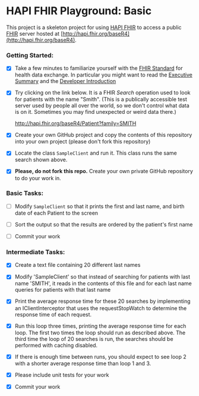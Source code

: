 # HAPI FHIR Playground: Basic

This project is a skeleton project for using [HAPI FHIR](https://hapifhir.io) to access a public [FHIR](http://hl7.org/fhir/) server hosted at [http://hapi.fhir.org/baseR4](http://hapi.fhir.org/baseR4).

### Getting Started:

* [x] Take a few minutes to familiarize yourself with the [FHIR Standard](http://hl7.org/fhir/) for health data exchange. In particular you might want to read the [Executive Summary](http://hl7.org/fhir/summary.html) and the [Developer Introduction](http://hl7.org/fhir/overview-dev.html)

* [x] Try clicking on the link below. It is a FHIR *Search* operation used to look for patients with the name "Smith". (This is a publically accessible test server used by people all over the world, so we don't control what data is on it. Sometimes you may find unexpected or weird data there.) 

  http://hapi.fhir.org/baseR4/Patient?family=SMITH
  
* [x] Create your own GitHub project and copy the contents of this repository into your own project (please don't fork this repository)

* [x] Locate the class `SampleClient` and run it. This class runs the same search shown above.

* [x] **Please, do not fork this repo.** Create your own private GitHub repository to do your work in.

### Basic Tasks:

* [ ] Modify `SampleClient` so that it prints the first and last name, and birth date of each Patient to the screen

* [ ] Sort the output so that the results are ordered by the patient's first name

* [ ] Commit your work

### Intermediate Tasks:

* [x] Create a text file containing 20 different last names

* [x] Modify 'SampleClient' so that instead of searching for patients with last name 'SMITH',
      it reads in the contents of this file and for each last name queries for patients with that last name

* [x] Print the average response time for these 20 searches by implementing an IClientInterceptor that uses
      the requestStopWatch to determine the response time of each request.

* [x] Run this loop three times, printing the average response time for each loop.  The first two times the loop should
      run as described above.  The third time the loop of 20 searches is run, the searches should be performed with
      caching disabled.

* [x] If there is enough time between runs, you should expect to see loop 2 with a shorter average response time than loop 1 and 3.

* [x] Please include unit tests for your work


* [x] Commit your work
